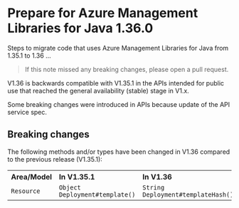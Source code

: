 # Prepare for Azure Management Libraries for Java 1.36.0 #

Steps to migrate code that uses Azure Management Libraries for Java from 1.35.1 to 1.36 ...

> If this note missed any breaking changes, please open a pull request.

V1.36 is backwards compatible with V1.35.1 in the APIs intended for public use that reached the general availability (stable) stage in V1.x.

Some breaking changes were introduced in APIs because update of the API service spec.


## Breaking changes

The following methods and/or types have been changed in V1.36 compared to the previous release (V1.35.1):

<table>
  <tr>
    <th align=left>Area/Model</th>
    <th align=left>In V1.35.1</th>
    <th align=left>In V1.36</th>
    <th align=left>Remarks</th>
    <th align=left>Ref</th>
  </tr>
    <tr>
      <td><code>Resource</code></td>
      <td><code>Object Deployment#template()</code></td>
      <td><code>String Deployment#templateHash()</code></td>
      <td></td>
      <td><a href="https://github.com/Azure/azure-libraries-for-java/pull/1237">#1237</a></td>
    </tr>
</table>

